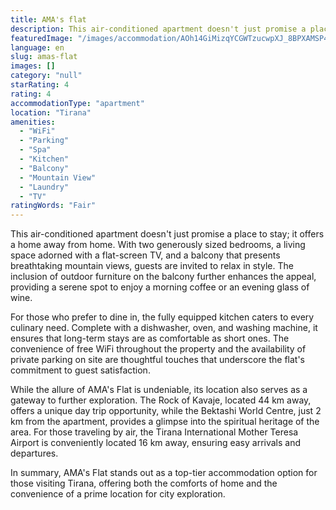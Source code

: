 ```yaml
---
title: AMA's flat
description: This air-conditioned apartment doesn't just promise a place to stay; it offers a home away from home. With two generously sized bedrooms, a living space adorned
featuredImage: "/images/accommodation/AOh14GiMizqYCGWTzucwpXJ_8BPXAMSP4MzLP_O2kvEMdAs96-c64.png"
language: en
slug: amas-flat
images: []
category: "null"
starRating: 4
rating: 4
accommodationType: "apartment"
location: "Tirana"
amenities:
  - "WiFi"
  - "Parking"
  - "Spa"
  - "Kitchen"
  - "Balcony"
  - "Mountain View"
  - "Laundry"
  - "TV"
ratingWords: "Fair"
---
```


This air-conditioned apartment doesn't just promise a place to stay; it offers a home away from home. With two generously sized bedrooms, a living space adorned with a flat-screen TV, and a balcony that presents breathtaking mountain views, guests are invited to relax in style. The inclusion of outdoor furniture on the balcony further enhances the appeal, providing a serene spot to enjoy a morning coffee or an evening glass of wine.

For those who prefer to dine in, the fully equipped kitchen caters to every culinary need. Complete with a dishwasher, oven, and washing machine, it ensures that long-term stays are as comfortable as short ones. The convenience of free WiFi throughout the property and the availability of private parking on site are thoughtful touches that underscore the flat's commitment to guest satisfaction.

While the allure of AMA's Flat is undeniable, its location also serves as a gateway to further exploration. The Rock of Kavaje, located 44 km away, offers a unique day trip opportunity, while the Bektashi World Centre, just 2 km from the apartment, provides a glimpse into the spiritual heritage of the area. For those traveling by air, the Tirana International Mother Teresa Airport is conveniently located 16 km away, ensuring easy arrivals and departures.

In summary, AMA's Flat stands out as a top-tier accommodation option for those visiting Tirana, offering both the comforts of home and the convenience of a prime location for city exploration.

